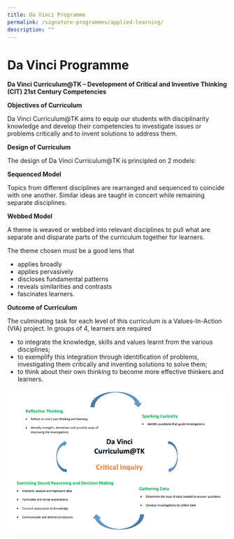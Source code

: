 ```yaml
---
title: Da Vinci Programme
permalink: /signature-programmes/applied-learning/
description: ""
---
```

# Da Vinci Programme
**Da Vinci Curriculum@TK – Development of Critical and Inventive Thinking (CIT) 21st Century Competencies**

**Objectives of Curriculum**

Da Vinci Curriculum@TK aims to equip our students with disciplinarity knowledge and develop their competencies to investigate issues or problems critically and to invent solutions to address them.

**Design of Curriculum**

The design of Da Vinci Curriculum@TK is principled on 2 models:

**Sequenced Model**

Topics from different disciplines are rearranged and sequenced to coincide with one another. Similar ideas are taught in concert while remaining separate disciplines.

**Webbed Model**

A theme is weaved or webbed into relevant disciplines to pull what are separate and disparate parts of the curriculum together for learners.

The theme chosen must be a good lens that

*   applies broadly
*   applies pervasively
*   discloses fundamental patterns
*   reveals similarities and contrasts
*   fascinates learners.
    

**Outcome of Curriculum**

The culminating task for each level of this curriculum is a Values-In-Action (VIA) project. In groups of 4, learners are required

*   to integrate the knowledge, skills and values learnt from the various disciplines;
*   to exemplify this integration through identification of problems, investigating them critically and inventing solutions to solve them;
*   to think about their own thinking to become more effective thinkers and learners.

![](/images/Signature%20Programmes/dvc.png)